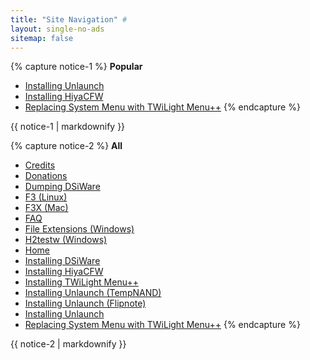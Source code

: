 ```yaml
---
title: "Site Navigation" #
layout: single-no-ads
sitemap: false
---
```


{% capture notice-1 %}
**Popular**

+ [Installing Unlaunch](installing-unlaunch)
+ [Installing HiyaCFW](installing-hiyacfw)
+ [Replacing System Menu with TWiLight Menu++](replacing-system-menu-with-twilight-menu++)
{% endcapture %}
<div class="notice--info">{{ notice-1 | markdownify }}</div>

{% capture notice-2 %}
**All**

+ [Credits](credits)
+ [Donations](donations)
+ [Dumping DSiWare](dumping-dsiware)
+ [F3 (Linux)](f3-(linux))
+ [F3X (Mac)](f3x-(mac))
+ [FAQ](faq)
+ [File Extensions (Windows)](file-extensions-(windows))
+ [H2testw (Windows)](h2testw-(windows))
+ [Home](/)
+ [Installing DSiWare](installing-dsiware)
+ [Installing HiyaCFW](installing-hiyacfw)
+ [Installing TWiLight Menu++](installing-twilight-menu++)
+ [Installing Unlaunch (TempNAND)](installing-unlaunch-(tempnand))
+ [Installing Unlaunch (Flipnote)](installing-unlaunch-legacy)
+ [Installing Unlaunch](installing-unlaunch)
+ [Replacing System Menu with TWiLight Menu++](replacing-system-menu-with-twilight-menu++)
{% endcapture %}
<div class="notice">{{ notice-2 | markdownify }}</div>
